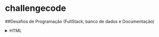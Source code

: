 # challengecode
##Desafios de Programação (FullStack, banco de dados e Documentação)



<details>

<summary>HTML</summary>

1. [Basic Form](/HTML/01HtmlChallenge_BasicForm.md)



</details>
